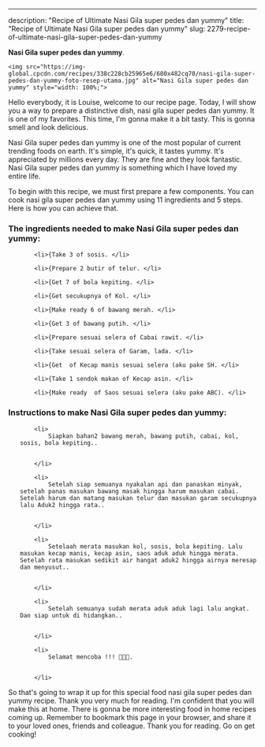 ---
description: "Recipe of Ultimate Nasi Gila super pedes dan yummy"
title: "Recipe of Ultimate Nasi Gila super pedes dan yummy"
slug: 2279-recipe-of-ultimate-nasi-gila-super-pedes-dan-yummy

<p>
	<strong>Nasi Gila super pedes dan yummy</strong>. 
	
</p>
<p>
	
	<img src="https://img-global.cpcdn.com/recipes/338c228cb25965e6/680x482cq70/nasi-gila-super-pedes-dan-yummy-foto-resep-utama.jpg" alt="Nasi Gila super pedes dan yummy" style="width: 100%;">
	
	
</p>
<p>
	Hello everybody, it is Louise, welcome to our recipe page. Today, I will show you a way to prepare a distinctive dish, nasi gila super pedes dan yummy. It is one of my favorites. This time, I'm gonna make it a bit tasty. This is gonna smell and look delicious.
</p>
	
<p>
	Nasi Gila super pedes dan yummy is one of the most popular of current trending foods on earth. It's simple, it's quick, it tastes yummy. It's appreciated by millions every day. They are fine and they look fantastic. Nasi Gila super pedes dan yummy is something which I have loved my entire life.
</p>
<p>
	
</p>

<p>
To begin with this recipe, we must first prepare a few components. You can cook nasi gila super pedes dan yummy using 11 ingredients and 5 steps. Here is how you can achieve that.
</p>

<h3>The ingredients needed to make Nasi Gila super pedes dan yummy:</h3>

<ol>
	
		<li>{Take 3 of sosis. </li>
	
		<li>{Prepare 2 butir of telur. </li>
	
		<li>{Get 7 of bola kepiting. </li>
	
		<li>{Get secukupnya of Kol. </li>
	
		<li>{Make ready 6 of bawang merah. </li>
	
		<li>{Get 3 of bawang putih. </li>
	
		<li>{Prepare sesuai selera of Cabai rawit. </li>
	
		<li>{Take sesuai selera of Garam, lada. </li>
	
		<li>{Get  of Kecap manis sesuai selera (aku pake SH. </li>
	
		<li>{Take 1 sendok makan of Kecap asin. </li>
	
		<li>{Make ready  of Saos sesuai selera (aku pake ABC). </li>
	
</ol>
<p>
	
</p>

<h3>Instructions to make Nasi Gila super pedes dan yummy:</h3>

<ol>
	
		<li>
			Siapkan bahan2 bawang merah, bawang putih, cabai, kol, sosis, bola kepiting..
			
			
		</li>
	
		<li>
			Setelah siap semuanya nyakalan api dan panaskan minyak, setelah panas masukan bawang masak hingga harum masukan cabai. Setelah harum dan matang masukan telur dan masukan garam secukupnya lalu Aduk2 hingga rata..
			
			
		</li>
	
		<li>
			Setelaah merata masukan kol, sosis, bola kepiting. Lalu masukan kecap manis, kecap asin, saos aduk aduk hingga merata. Setelah rata masukan sedikit air hangat aduk2 hingga airnya meresap dan menyusut..
			
			
		</li>
	
		<li>
			Setelah semuanya sudah merata aduk aduk lagi lalu angkat. Dan siap untuk di hidangkan..
			
			
		</li>
	
		<li>
			Selamat mencoba !!! 🤤🤤🤤.
			
			
		</li>
	
</ol>

<p>
	
</p>

<p>
	So that's going to wrap it up for this special food nasi gila super pedes dan yummy recipe. Thank you very much for reading. I'm confident that you will make this at home. There is gonna be more interesting food in home recipes coming up. Remember to bookmark this page in your browser, and share it to your loved ones, friends and colleague. Thank you for reading. Go on get cooking!
</p>
